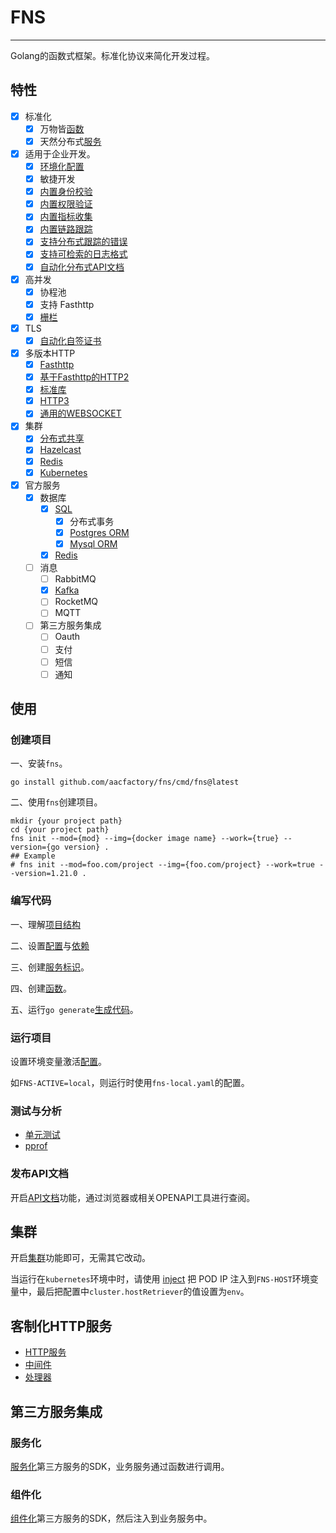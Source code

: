 # FNS

---

Golang的函数式框架。标准化协议来简化开发过程。

## 特性
* [x] 标准化
  * [x] 万物皆[函数](https://github.com/aacfactory/fns/blob/main/docs/fn.md)
  * [x] 天然分布式[服务](https://github.com/aacfactory/fns/blob/main/docs/architecture.md#Service)
* [x] 适用于企业开发。
  * [x] [环境化配置](https://github.com/aacfactory/fns/blob/main/docs/config.md)
  * [x] 敏捷开发
  * [x] [内置身份校验](https://github.com/aacfactory/fns/blob/main/docs/authorizations.md) 
  * [x] [内置权限验证](https://github.com/aacfactory/fns/blob/main/docs/perissions.md) 
  * [x] [内置指标收集](https://github.com/aacfactory/fns/blob/main/docs/metric.md)
  * [x] [内置链路跟踪](https://github.com/aacfactory/fns/blob/main/docs/tracing.md)
  * [x] [支持分布式跟踪的错误](https://github.com/aacfactory/errors)
  * [x] [支持可检索的日志格式](https://github.com/aacfactory/fns/blob/main/docs/logs.md)
  * [x] [自动化分布式API文档](https://github.com/aacfactory/fns/blob/main/docs/openapi.md)
* [x] 高并发
  * [x] 协程池
  * [x] 支持 Fasthttp
  * [x] [栅栏](https://github.com/aacfactory/fns/blob/main/docs/barrier.md)
* [x] TLS
  * [x] [自动化自签证书](https://github.com/aacfactory/fns/blob/main/docs/tls.md#SSC)
* [x] 多版本HTTP
  * [x] [Fasthttp](https://github.com/aacfactory/fns/blob/main/docs/trasnport.md#fasthttp)
  * [x] [基于Fasthttp的HTTP2](https://github.com/aacfactory/fns/blob/main/docs/trasnport.md#fasthttp2)
  * [x] [标准库](https://github.com/aacfactory/fns/blob/main/docs/trasnport.md#standard)
  * [x] [HTTP3](https://github.com/aacfactory/fns-contrib/blob/main/transports/http3/README.md)
  * [x] [通用的WEBSOCKET](https://github.com/aacfactory/fns-contrib/blob/main/transports/handlers/websockets/readme.md)
* [x] 集群
  * [x] [分布式共享](https://github.com/aacfactory/fns/blob/main/docs/cluster.md#Sharing)
  * [x] [Hazelcast](https://github.com/aacfactory/fns-contrib/blob/main/cluster/hazelcasts/README.md) 
  * [x] [Redis](https://github.com/aacfactory/fns-contrib/blob/main/databases/redis/README.md)
  * [x] [Kubernetes](https://github.com/aacfactory/fns/blob/main/docs/kubernetes.md)
* [x] 官方服务 
    * [x] 数据库
      * [x] [SQL](https://github.com/aacfactory/fns-contrib/blob/main/databases/sql/README.md)
        * [x] 分布式事务
        * [x] [Postgres ORM](https://github.com/aacfactory/fns-contrib/blob/main/databases/postgres/README.md) 
        * [x] [Mysql ORM](https://github.com/aacfactory/fns-contrib/blob/main/databases/mysql/readme.md)
      * [x] [Redis](https://github.com/aacfactory/fns-contrib/blob/main/databases/redis/README.md)
    * [ ] 消息
        * [ ] RabbitMQ
        * [x] [Kafka](https://github.com/aacfactory/fns-contrib/blob/main/message-queues/kafka/README.md)
        * [ ] RocketMQ
        * [ ] MQTT 
    * [ ] 第三方服务集成
      * [ ] Oauth
      * [ ] 支付
      * [ ] 短信
      * [ ] 通知

## 使用
### 创建项目
一、安装`fns`。
```shell
go install github.com/aacfactory/fns/cmd/fns@latest
```
二、使用`fns`创建项目。
```shell
mkdir {your project path}
cd {your project path}
fns init --mod={mod} --img={docker image name} --work={true} --version={go version} . 
## Example
# fns init --mod=foo.com/project --img={foo.com/project} --work=true --version=1.21.0 .
```

### 编写代码
一、理解[项目结构](https://github.com/aacfactory/fns/blob/main/docs/structure.md)

二、设置[配置](https://github.com/aacfactory/fns/blob/main/docs/config.md)与[依赖](https://github.com/aacfactory/fns/blob/main/docs/dependence.md)

三、创建[服务标识](https://github.com/aacfactory/fns/blob/main/docs/architecture.md#Service)。

四、创建[函数](https://github.com/aacfactory/fns/blob/main/docs/fn.md)。

五、运行`go generate`[生成代码](https://github.com/aacfactory/fns/blob/main/docs/generation.md)。

### 运行项目
设置环境变量激活[配置](https://github.com/aacfactory/fns/blob/main/docs/config.md)。

如`FNS-ACTIVE=local`，则运行时使用`fns-local.yaml`的配置。

### 测试与分析
* [单元测试](https://github.com/aacfactory/fns/blob/main/docs/testing.md)
* [pprof](https://github.com/aacfactory/fns-contrib/blob/main/transports/handlers/pprof/README.md)

### 发布API文档
开启[API文档](https://github.com/aacfactory/fns-contrib/blob/main/transports/handlers/documents/README.md)功能，通过浏览器或相关OPENAPI工具进行查阅。

## 集群
开启[集群](https://github.com/aacfactory/fns/blob/main/docs/architecture.md#Cluster)功能即可，无需其它改动。

当运行在`kubernetes`环境中时，请使用 [inject](https://kubernetes.io/zh-cn/docs/tasks/inject-data-application/environment-variable-expose-pod-information/) 把 POD IP 注入到`FNS-HOST`环境变量中，最后把配置中`cluster.hostRetriever`的值设置为`env`。

## 客制化HTTP服务
* [HTTP服务](https://github.com/aacfactory/fns/blob/main/docs/trasnport.md#Http)
* [中间件](https://github.com/aacfactory/fns/blob/main/docs/trasnport.md#Middleware)
* [处理器](https://github.com/aacfactory/fns/blob/main/docs/trasnport.md#Handler)

## 第三方服务集成
### 服务化 
[服务化](https://github.com/aacfactory/fns/blob/main/docs/architecture.md#Service)第三方服务的SDK，业务服务通过函数进行调用。

### 组件化
[组件化](https://github.com/aacfactory/fns/blob/main/docs/architecture.md#Component)第三方服务的SDK，然后注入到业务服务中。